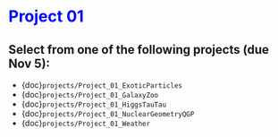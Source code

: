 # <span style="color: blue;"><b>Project 01</b></span>

## Select from one of the following projects (due Nov 5):

* {doc}`projects/Project_01_ExoticParticles`
* {doc}`projects/Project_01_GalaxyZoo`
* {doc}`projects/Project_01_HiggsTauTau`
* {doc}`projects/Project_01_NuclearGeometryQGP`
* {doc}`projects/Project_01_Weather`

